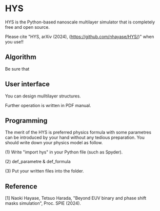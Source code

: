 # HYS
HYS is the Python-based nanoscale multilayer simulator that is completely free and open source. 

Please cite "HYS, arXiv (2024), (https://github.com/nhayase/HYS/)" when you use!!

## Algorithm
Be sure that

## User interface
You can design mulltilayer structures.

Further operation is written in PDF manual.

## Programming
The merit of the HYS is preferred physics formula with some parametres can be introduced by your hand without any tedious preparation.
You should write down your physics model as follow.

(1) Write "import hys" in your Python file (such as Spyder).

(2) def_parametre & def_formula

(3) Put your written files into the folder.

## Reference
[1] Naoki Hayase, Tetsuo Harada, "Beyond EUV binary and phase shift masks simulation", Proc. SPIE (2024).

